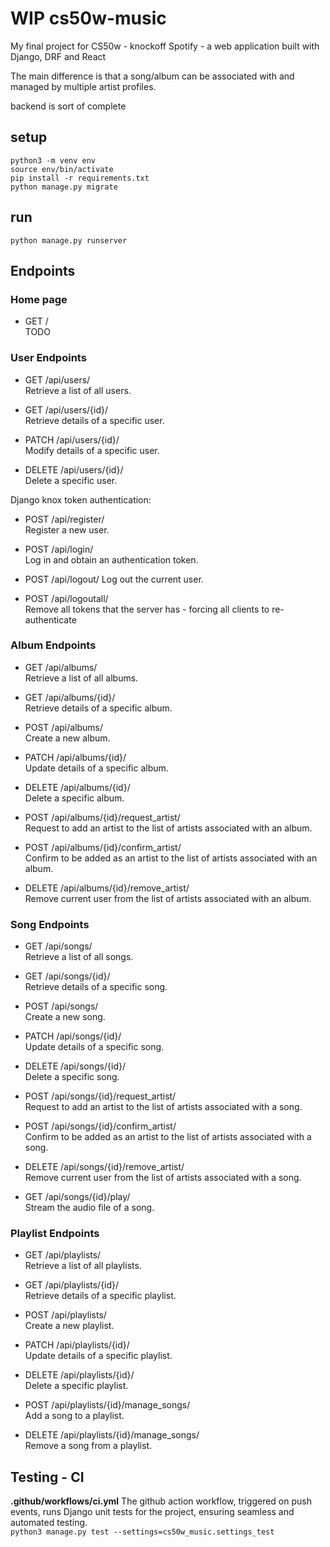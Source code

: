 # WIP cs50w-music

My final project for CS50w - knockoff Spotify - a web application built with Django, DRF and React

The main difference is that a song/album can be associated with and managed by multiple artist profiles.

backend is sort of complete

## setup  
`python3 -m venv env`  
`source env/bin/activate`  
`pip install -r requirements.txt`  
`python manage.py migrate`  

## run
`python manage.py runserver`  

## Endpoints  

### Home page
* GET /  
TODO

### User Endpoints  
* GET /api/users/  
Retrieve a list of all users.  

* GET /api/users/{id}/  
Retrieve details of a specific user.  

* PATCH /api/users/{id}/  
Modify details of a specific user. 

* DELETE /api/users/{id}/  
Delete a specific user. 

Django knox token authentication:

* POST /api/register/  
Register a new user.  

* POST /api/login/  
Log in and obtain an authentication token.  

* POST /api/logout/
Log out the current user.

* POST /api/logoutall/  
Remove all tokens that the server has - forcing all clients to re-authenticate

### Album Endpoints
* GET /api/albums/  
Retrieve a list of all albums.

* GET /api/albums/{id}/  
Retrieve details of a specific album.

* POST /api/albums/  
Create a new album.

* PATCH /api/albums/{id}/  
Update details of a specific album.

* DELETE /api/albums/{id}/  
Delete a specific album.

* POST /api/albums/{id}/request_artist/  
Request to add an artist to the list of artists associated with an album.

* POST /api/albums/{id}/confirm_artist/  
Confirm to be added as an artist to the list of artists associated with an album.

* DELETE /api/albums/{id}/remove_artist/  
Remove current user from the list of artists associated with an album.

### Song Endpoints
* GET /api/songs/  
Retrieve a list of all songs.

* GET /api/songs/{id}/  
Retrieve details of a specific song.

* POST /api/songs/  
Create a new song.

* PATCH /api/songs/{id}/  
Update details of a specific song.

* DELETE /api/songs/{id}/  
Delete a specific song.

* POST /api/songs/{id}/request_artist/  
Request to add an artist to the list of artists associated with a song.

* POST /api/songs/{id}/confirm_artist/  
Confirm to be added as an artist to the list of artists associated with a song.

* DELETE /api/songs/{id}/remove_artist/  
Remove current user from the list of artists associated with a song.

* GET /api/songs/{id}/play/  
Stream the audio file of a song.

### Playlist Endpoints
* GET /api/playlists/  
Retrieve a list of all playlists.

* GET /api/playlists/{id}/  
Retrieve details of a specific playlist.

* POST /api/playlists/  
Create a new playlist.

* PATCH /api/playlists/{id}/  
Update details of a specific playlist.

* DELETE /api/playlists/{id}/  
Delete a specific playlist.

* POST /api/playlists/{id}/manage_songs/  
Add a song to a playlist.

* DELETE /api/playlists/{id}/manage_songs/  
Remove a song from a playlist.

## Testing - CI
**.github/workflows/ci.yml** The github action workflow, triggered on push events, runs Django unit tests for the project, ensuring seamless and automated testing.  
`python3 manage.py test --settings=cs50w_music.settings_test`
